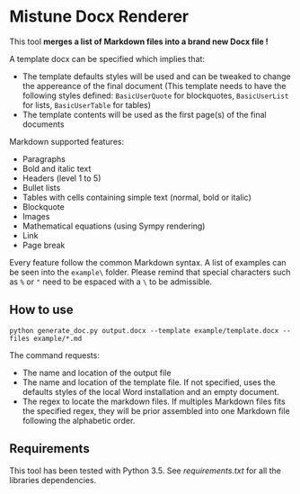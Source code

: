 # Mistune Docx Renderer

This tool **merges a list of Markdown files into a brand new Docx file !**

A template docx can be specified which implies that:
* The template defaults styles will be used and can be tweaked to change the appereance of the final document (This template needs to have the following styles defined: `BasicUserQuote` for blockquotes, `BasicUserList` for lists, `BasicUserTable` for tables)
* The template contents will be used as the first page(s) of the final documents 

Markdown supported features:
* Paragraphs
* Bold and italic text
* Headers (level 1 to 5)
* Bullet lists
* Tables with cells containing simple text (normal, bold or italic)
* Blockquote
* Images
* Mathematical equations (using Sympy rendering)
* Link
* Page break

Every feature follow the common Markdown syntax. A list of examples can be seen into the `example\` folder. Please remind that special characters such as `%` or `"` need to be espaced with a `\` to be admissible.

## How to use

```
python generate_doc.py output.docx --template example/template.docx --files example/*.md
```
The command requests:
* The name and location of the output file
* The name and location of the template file. If not specified, uses the defaults styles of the local Word installation and an empty document.
* The regex to locate the markdown files. If multiples Markdown files fits the specified regex, they will be prior assembled into one Markdown file following the alphabetic order.

## Requirements

This tool has been tested with Python 3.5. See _requirements.txt_ for all the libraries dependencies.
